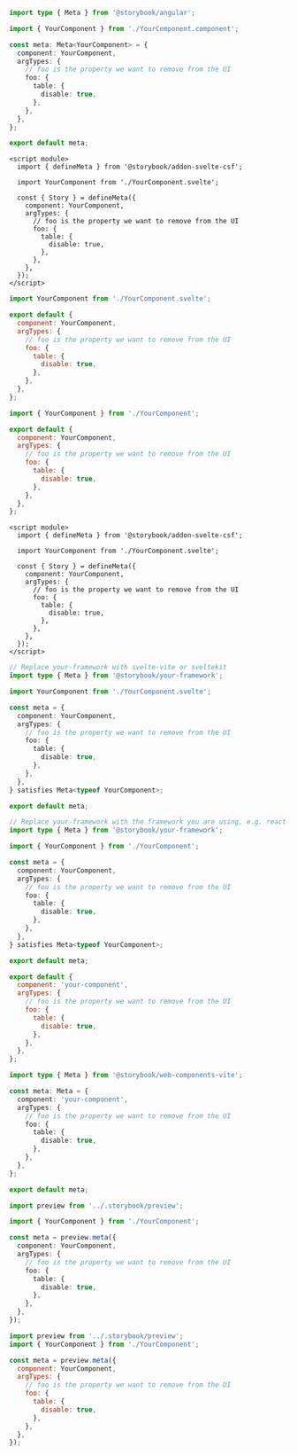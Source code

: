 ```ts filename="YourComponent.stories.ts" renderer="angular" language="ts"
import type { Meta } from '@storybook/angular';

import { YourComponent } from './YourComponent.component';

const meta: Meta<YourComponent> = {
  component: YourComponent,
  argTypes: {
    // foo is the property we want to remove from the UI
    foo: {
      table: {
        disable: true,
      },
    },
  },
};

export default meta;
```

```svelte filename="YourComponent.stories.svelte" renderer="svelte" language="js" tabTitle="Svelte CSF"
<script module>
  import { defineMeta } from '@storybook/addon-svelte-csf';

  import YourComponent from './YourComponent.svelte';

  const { Story } = defineMeta({
    component: YourComponent,
    argTypes: {
      // foo is the property we want to remove from the UI
      foo: {
        table: {
          disable: true,
        },
      },
    },
  });
</script>
```

```js filename="YourComponent.stories.js" renderer="svelte" language="js" tabTitle="CSF"
import YourComponent from './YourComponent.svelte';

export default {
  component: YourComponent,
  argTypes: {
    // foo is the property we want to remove from the UI
    foo: {
      table: {
        disable: true,
      },
    },
  },
};
```

```js filename="YourComponent.stories.js|jsx" renderer="common" language="js" tabTitle="CSF 3"
import { YourComponent } from './YourComponent';

export default {
  component: YourComponent,
  argTypes: {
    // foo is the property we want to remove from the UI
    foo: {
      table: {
        disable: true,
      },
    },
  },
};
```

```svelte filename="YourComponent.stories.svelte" renderer="svelte" language="ts" tabTitle="Svelte CSF"
<script module>
  import { defineMeta } from '@storybook/addon-svelte-csf';

  import YourComponent from './YourComponent.svelte';

  const { Story } = defineMeta({
    component: YourComponent,
    argTypes: {
      // foo is the property we want to remove from the UI
      foo: {
        table: {
          disable: true,
        },
      },
    },
  });
</script>
```

```ts filename="YourComponent.stories.ts" renderer="svelte" language="ts" tabTitle="CSF"
// Replace your-framework with svelte-vite or sveltekit
import type { Meta } from '@storybook/your-framework';

import YourComponent from './YourComponent.svelte';

const meta = {
  component: YourComponent,
  argTypes: {
    // foo is the property we want to remove from the UI
    foo: {
      table: {
        disable: true,
      },
    },
  },
} satisfies Meta<typeof YourComponent>;

export default meta;
```

```ts filename="YourComponent.stories.ts|tsx" renderer="common" language="ts" tabTitle="CSF 3"
// Replace your-framework with the framework you are using, e.g. react-vite, nextjs, vue3-vite, etc.
import type { Meta } from '@storybook/your-framework';

import { YourComponent } from './YourComponent';

const meta = {
  component: YourComponent,
  argTypes: {
    // foo is the property we want to remove from the UI
    foo: {
      table: {
        disable: true,
      },
    },
  },
} satisfies Meta<typeof YourComponent>;

export default meta;
```

```js filename="YourComponent.stories.js" renderer="web-components" language="js"
export default {
  component: 'your-component',
  argTypes: {
    // foo is the property we want to remove from the UI
    foo: {
      table: {
        disable: true,
      },
    },
  },
};
```

```ts filename="YourComponent.stories.ts" renderer="web-components" language="ts"
import type { Meta } from '@storybook/web-components-vite';

const meta: Meta = {
  component: 'your-component',
  argTypes: {
    // foo is the property we want to remove from the UI
    foo: {
      table: {
        disable: true,
      },
    },
  },
};

export default meta;
```

```ts filename="YourComponent.stories.ts|tsx" renderer="react" language="ts" tabTitle="CSF Next 🧪"
import preview from '../.storybook/preview';

import { YourComponent } from './YourComponent';

const meta = preview.meta({
  component: YourComponent,
  argTypes: {
    // foo is the property we want to remove from the UI
    foo: {
      table: {
        disable: true,
      },
    },
  },
});
```

<!-- JS snippets still needed while providing both CSF 3 & Next -->

```js filename="YourComponent.stories.js|jsx" renderer="react" language="js" tabTitle="CSF Next 🧪"
import preview from '../.storybook/preview';
import { YourComponent } from './YourComponent';

const meta = preview.meta({
  component: YourComponent,
  argTypes: {
    // foo is the property we want to remove from the UI
    foo: {
      table: {
        disable: true,
      },
    },
  },
});
```

